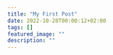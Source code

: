 ```yaml
---
title: "My First Post"
date: 2022-10-28T00:00:12+02:00
tags: []
featured_image: ""
description: ""
---
```

